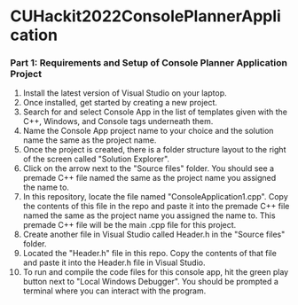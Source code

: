 # CUHackit2022ConsolePlannerApplication

### Part 1: Requirements and Setup of Console Planner Application Project
1) Install the latest version of Visual Studio on your laptop.
2) Once installed, get started by creating a new project.
3) Search for and select Console App in the list of templates given with the C++, Windows, and Console tags underneath them.
4) Name the Console App project name to your choice and the solution name the same as the project name.
5) Once the project is created, there is a folder structure layout to the right of the screen called "Solution Explorer".
6) Click on the arrow next to the "Source files" folder. You should see a premade C++ file named the same as the project name you assigned the name to.
7) In this repository, locate the file named "ConsoleApplication1.cpp". Copy the contents of this file in the repo and paste it into the premade C++ file named the same as the project name you assigned the name to. This premade C++ file will be the main .cpp file for this project.
8) Create another file in Visual Studio called Header.h in the "Source files" folder.
9) Located the "Header.h" file in this repo. Copy the contents of that file and paste it into the Header.h file in Visual Studio.
10) To run and compile the code files for this console app, hit the green play button next to "Local Windows Debugger". You should be prompted a terminal where you can interact with the program.
